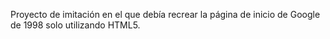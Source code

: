 Proyecto de imitación en el que debía recrear la página de inicio de Google de 1998 solo utilizando HTML5.
